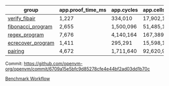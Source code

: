| group | app.proof_time_ms | app.cycles | app.cells_used | leaf.proof_time_ms | leaf.cycles | leaf.cells_used |
| -- | -- | -- | -- | -- | -- | -- |
| [verify_fibair](https://github.com/openvm-org/openvm/blob/benchmark-results/benchmarks/verify_fibair-6709a15e5bfc9d85278cfe4e44bf2ad03dd1b70c.md) | 1,227 |  334,010 |  17,902,192 |- | - | - |
| [fibonacci_program](https://github.com/openvm-org/openvm/blob/benchmark-results/benchmarks/fibonacci-6709a15e5bfc9d85278cfe4e44bf2ad03dd1b70c.md) | 2,655 |  1,500,096 |  51,485,167 | 3,892 |  1,262,960 |  70,216,346 |
| [regex_program](https://github.com/openvm-org/openvm/blob/benchmark-results/benchmarks/regex-6709a15e5bfc9d85278cfe4e44bf2ad03dd1b70c.md) | 7,676 |  4,140,164 |  167,389,450 | 15,050 |  3,981,574 |  304,467,316 |
| [ecrecover_program](https://github.com/openvm-org/openvm/blob/benchmark-results/benchmarks/ecrecover-6709a15e5bfc9d85278cfe4e44bf2ad03dd1b70c.md) | 1,411 |  295,291 |  15,598,160 | 13,094 |  2,990,640 |  244,742,856 |
| [pairing](https://github.com/openvm-org/openvm/blob/benchmark-results/benchmarks/pairing-6709a15e5bfc9d85278cfe4e44bf2ad03dd1b70c.md) | 4,672 |  1,711,640 |  92,620,923 | 14,142 |  3,305,893 |  275,729,620 |


Commit: https://github.com/openvm-org/openvm/commit/6709a15e5bfc9d85278cfe4e44bf2ad03dd1b70c

[Benchmark Workflow](https://github.com/openvm-org/openvm/actions/runs/13953724186)
